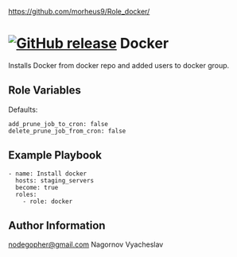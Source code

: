 https://github.com/morheus9/Role_docker/

[![GitHub release](https://img.shields.io/github/release/morheus9/StrapDown.js.svg)](https://GitHub.com/morheus9/Role_docker/releases/)
Docker
=========

Installs Docker from docker repo and added users to docker group.

Role Variables
--------------
Defaults:
```
add_prune_job_to_cron: false
delete_prune_job_from_cron: false  
```
Example Playbook
----------------
```
- name: Install docker
  hosts: staging_servers
  become: true
  roles:
    - role: docker
```
Author Information
------------------

nodegopher@gmail.com
Nagornov Vyacheslav

